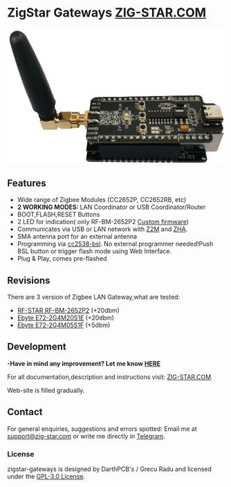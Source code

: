 # ZigStar Gateways [ZIG-STAR.COM](https://zig-star.com)

![](/img/Default.png)

## Features

- Wide range of Zigbee Modules (CC2652P, CC2652RB, etc)
- <b> 2 WORKING MODES: </b> LAN Coordinator or USB Coordinator/Router
- BOOT,FLASH,RESET Buttons
- 2 LED for indication( only RF-BM-2652P2 [Custom firmware](https://github.com/jethome-ru/zigbee-firmware/tree/master/ti/coordinator/cc2652))
- Communicates via USB or LAN network with [Z2M](https://www.zigbee2mqtt.io/) and [ZHA](https://www.home-assistant.io/integrations/zha/).
- SMA antenna port for an external antenna
- Programming via [cc2538-bsl](https://github.com/JelmerT/cc2538-bsl). No external programmer needed!Push BSL button or trigger flash mode using Web Interface.
- Plug & Play, comes pre-flashed

## Revisions

There are 3 version of Zigbee LAN Gateway,what are tested:

- [RF-STAR RF-BM-2652P2](https://github.com/mercenaruss/zigstar_gateways/raw/main/files/Gerbers/Gerber_WT32_RF-BM-2652P2.zip) (+20dbm)
- [Ebyte E72-2G4M20S1E](https://github.com/mercenaruss/zigstar_gateways/raw/main/files/Gerbers/Gerber_WT32_E72-2G4M20S1E.zip) (+20dbm)
- [Ebyte E72-2G4M05S1F](https://github.com/mercenaruss/zigstar_gateways/raw/main/files/Gerbers/Gerber_WT32_E72-2G4M05S1F.zip) (+5dbm)

## Development

<b> -Have in mind any improvement? Let me know [HERE](https://zig-star.com/about/#contact) </b>

For all documentation,description and instructions visit: [ZIG-STAR.COM](https://zig-star.com)

Web-site is filled gradually.

## Contact 
For general enquiries, suggestions and errors spotted: Email me at support@zig-star.com or write me directly in [Telegram](https://t.me/mercenaruss).

### License
zigstar-gateways is designed by DarthPCB's / Grecu Radu and licensed under the [GPL-3.0 License](https://opensource.org/licenses/GPL-3.0). 
